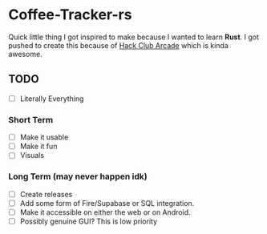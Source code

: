 # Coffee-Tracker-rs
 
Quick little thing I got inspired to make because I wanted to learn **Rust**.
I got pushed to create this because of [Hack Club Arcade](https://hackclub.com/arcade) which is kinda awesome.

## TODO

- [ ] Literally Everything

### Short Term

- [ ] Make it usable
- [ ] Make it fun
- [ ] Visuals

### Long Term (may never happen idk)

- [ ] Create releases
- [ ] Add some form of Fire/Supabase or SQL integration.
- [ ] Make it accessible on either the web or on Android.
- [ ] Possibly genuine GUI? This is low priority
